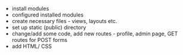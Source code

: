 * install modules
* configured installed modules
* create necessary files - views, layouts etc.
* set up static (public) directory 
* change/add some code, add new routes - profile, admin page, GET routes for POST forms 
* add HTML/ CSS